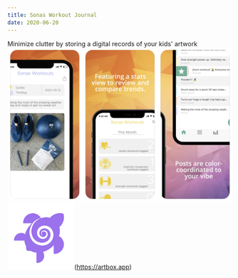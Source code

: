 ```yaml
---
title: Sonas Workout Journal
date: 2020-06-20
---
```

Minimize clutter by storing a digital records of your kids' artwork  
[![Workout](assets/workout.png "Go To Sonas Workout Journal")](https://sonasapps.github.io/workout/)
![](assets/artbox-icon.png)(https://artbox.app)
